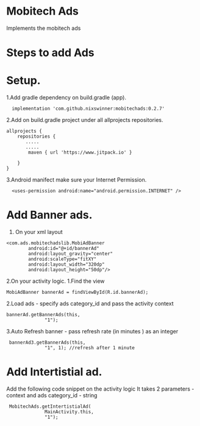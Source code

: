 # Mobitech Ads
Implements the mobitech ads

# Steps to add Ads

# Setup.
1.Add gradle dependency on build.gradle (app).
```
  implementation 'com.github.nixswinner:mobitechads:0.2.7'
```
2.Add on build.gradle project under all allprojects repositories.
```
allprojects {
    repositories {
       .....
       .....
        maven { url 'https://www.jitpack.io' }

    }
}

```

3.Android manifect make sure your Internet Permission.

```
  <uses-permission android:name="android.permission.INTERNET" />
```

# Add Banner ads.
1. On your xml layout 
```
<com.ads.mobitechadslib.MobiAdBanner
        android:id="@+id/bannerAd"
        android:layout_gravity="center"
        android:scaleType="fitXY"
        android:layout_width="320dp"
        android:layout_height="50dp"/>
```
2.On your activity logic.
  1.Find the view 
  ```
  MobiAdBanner bannerAd = findViewById(R.id.bannerAd);
  ```
  2.Load ads - specify ads category_id and pass the activity context
  ```
  bannerAd.getBannerAds(this,
                "1");
  ```
  3.Auto Refresh banner - pass refresh rate (in minutes ) as an integer
  ```
   bannerAd3.getBannerAds(this,
                "1", 1); //refresh after 1 minute
  ```
  
  # Add Intertistial ad.
  
  Add the following code snippet on the activity logic
  It takes 2 parameters - context and ads category_id - string
  ```
   MobitechAds.getIntertistialAd(
                MainActivity.this,
                "1");
  ```
